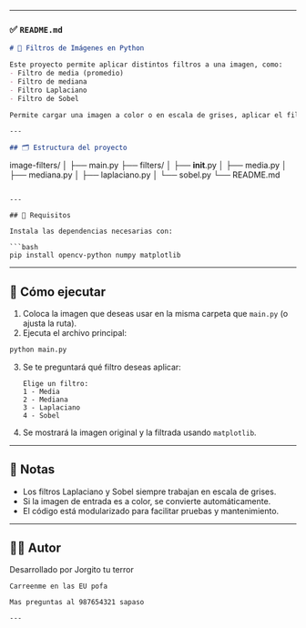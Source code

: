 
---

### ✅ `README.md`

```markdown
# 📸 Filtros de Imágenes en Python

Este proyecto permite aplicar distintos filtros a una imagen, como:
- Filtro de media (promedio)
- Filtro de mediana
- Filtro Laplaciano
- Filtro de Sobel

Permite cargar una imagen a color o en escala de grises, aplicar el filtro deseado, y mostrar el resultado.

---

## 🗂️ Estructura del proyecto

```

image-filters/
│
├── main.py
├── filters/
│   ├── **init**.py
│   ├── media.py
│   ├── mediana.py
│   ├── laplaciano.py
│   └── sobel.py
└── README.md

````

---

## 🚀 Requisitos

Instala las dependencias necesarias con:

```bash
pip install opencv-python numpy matplotlib
````

---

## 🧪 Cómo ejecutar

1. Coloca la imagen que deseas usar en la misma carpeta que `main.py` (o ajusta la ruta).
2. Ejecuta el archivo principal:

```bash
python main.py
```

3. Se te preguntará qué filtro deseas aplicar:

   ```
   Elige un filtro:
   1 - Media
   2 - Mediana
   3 - Laplaciano
   4 - Sobel
   ```

4. Se mostrará la imagen original y la filtrada usando `matplotlib`.

---

## 📌 Notas

* Los filtros Laplaciano y Sobel siempre trabajan en escala de grises.
* Si la imagen de entrada es a color, se convierte automáticamente.
* El código está modularizado para facilitar pruebas y mantenimiento.

---

## 🧑‍💻 Autor

Desarrollado por Jorgito tu terror
```
Carreenme en las EU pofa

Mas preguntas al 987654321 sapaso

---


